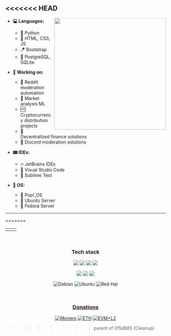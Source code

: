 <<<<<<< HEAD
---
<img align="right" src="https://github.githubassets.com/images/modules/site/home/astro-mona.svg" width=350>

* **💻 Languages:**
    - 🐍 Python
    - 📡 HTML, CSS, JS
    - 🪁 Bootstrap
    - 💾 PostgreSQL, SQLite

* **👷 Working on:**
    - 🔨 Reddit moderation automation
    - 💸 Market analysis ML
    - 🆓 Cryptocurrency distribution projects
    - 📁 Decentralized finance solutions
    - 🧭 Discord moderation solutions 

* **📟 IDEs:**
    - 🔥 JetBrains IDEs
    - 🏦 Visual Studio Code
    - 💨 Sublime Text

* **🐧 OS:**
    - 🍿 Pop\!\_OS
    - 👻 Ubuntu Server
    - 🎩 Fedora Server
---
=======
<table>
  <tr>
    <td><img src="https://github-profile-summary-cards.vercel.app/api/cards/repos-per-language?username=MiranDaniel&theme=github_dark" alt=""></td>
<td><img src="https://github-profile-summary-cards.vercel.app/api/cards/profile-details?username=mirandaniel&theme=github_dark" align="right" alt=""></td>
  </tr>
</table>

<br>


<div align="center">

### Tech stack

![](https://img.shields.io/badge/python-3670A0?style=for-the-badge&logo=python&logoColor=ffdd54)
![](https://img.shields.io/badge/Bootstrap-563D7C?style=for-the-badge&logo=bootstrap&logoColor=white)
![](https://img.shields.io/badge/Django-092E20?style=for-the-badge&logo=django&logoColor=green)
![](https://img.shields.io/badge/Flask-000000?style=for-the-badge&logo=flask&logoColor=white)

</div><div align="center">

![](https://img.shields.io/badge/PostgreSQL-316192?style=for-the-badge&logo=postgresql&logoColor=white)
![](https://img.shields.io/badge/MongoDB-4EA94B?style=for-the-badge&logo=mongodb&logoColor=white)
![](https://img.shields.io/badge/redis-%23DD0031.svg?&style=for-the-badge&logo=redis&logoColor=white)

</div><div align="center">

![Debian](https://img.shields.io/badge/Debian-D70A53?style=for-the-badge&logo=debian&logoColor=white)
![Ubuntu](https://img.shields.io/badge/Ubuntu-E95420?style=for-the-badge&logo=ubuntu&logoColor=white)
![Red Hat](https://img.shields.io/badge/Red%20Hat-EE0000?style=for-the-badge&logo=redhat&logoColor=white)

</div>

<br>

<a href="https://github.com/MiranDaniel/MiranDaniel/blob/master/SUPPORT.md">
<div align="center">

### [Donations](https://github.com/MiranDaniel/MiranDaniel/blob/master/SUPPORT.md)

[![Monero](https://img.shields.io/badge/monero-FF6600?style=for-the-badge&logo=monero&logoColor=white)]("https://github.com/MiranDaniel/MiranDaniel/blob/master/SUPPORT.md")
[![ETH](https://img.shields.io/badge/Ethereum-3C3C3D?style=for-the-badge&logo=Ethereum&logoColor=white)]("https://github.com/MiranDaniel/MiranDaniel/blob/master/SUPPORT.md")
[![EVM+L2](https://img.shields.io/badge/EVM+l2-5e5086?style=for-the-badge&logo=Solidity&logoColor=white)]("https://github.com/MiranDaniel/MiranDaniel/blob/master/SUPPORT.md")

</div></a>

>>>>>>> parent of 0f5d885 (Cleanup)
